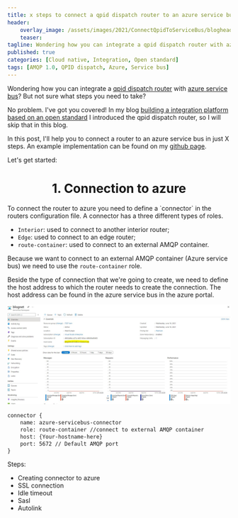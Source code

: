 ```yaml
---
title: x steps to connect a qpid dispatch router to an azure service bus
header:    
    overlay_image: /assets/images/2021/ConnectQpidToServiceBus/blogheader.jpg
    teaser: 
tagline: Wondering how you can integrate a qpid dispatch router with azure service bus?
published: true
categories: [Cloud native, Integration, Open standard]
tags: [AMQP 1.0, QPID dispatch, Azure, Service bus]
---
```


Wondering how you can integrate a [qpid dispatch router](https://qpid.apache.org/components/dispatch-router/index.html) with [azure service bus](https://azure.microsoft.com/nl-nl/services/service-bus/)? But not sure what steps you need to take?

No problem. I've got you covered! In my blog [building a integration platform based on an open standard](https://blognet.tech/2021/BuildingAnIntegrationPlatformBasedOnAnOpenStandard/) I introduced the qpid dispatch router, so I will skip that in this blog.

In this post, I'll help you to connect a router to an azure service bus in just X steps. An example implementation can be found on my [github page]().

Let's get started:

<center><h1>1. Connection to azure</h1></center>
To connect the router to azure you need to define a `connector` in the routers configuration file. A connector has a three different types of roles.

- `Interior`: used to connect to another interior router;
- `Edge`: used to connect to an edge router;
- `route-container`: used to connect to an external AMQP container.

Because we want to connect to an external AMQP container (Azure service bus) we need to use the `route-container` role.

Beside the type of connection that we're going to create, we need to define the host address to which the router needs to create the connection. The host address can be found in the azure service bus in the azure portal.

![alt text](../../assets/images/2021/ConnectQpidToServiceBus/hostLocation.jpg "Vault architecture")




```
connector {
    name: azure-servicebus-connector
    role: route-container //connect to external AMQP container
    host: {Your-hostname-here}
    port: 5672 // Default AMQP port
}
```







Steps: 
- Creating connector to azure
- SSL connection
- Idle timeout
- Sasl
- Autolink

